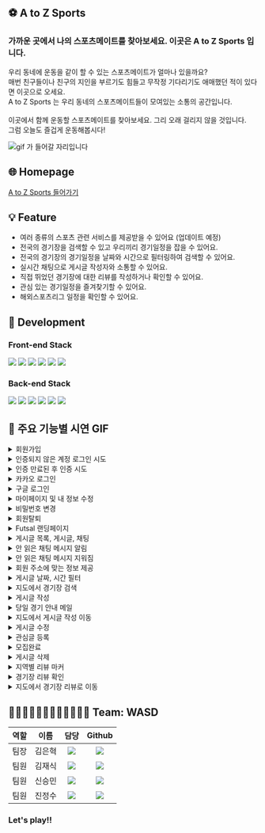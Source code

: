 ## ⚽️ A to Z Sports

### 가까운 곳에서 나의 스포츠메이트를 찾아보세요. 이곳은 A to Z Sports 입니다.<p>
우리 동네에 운동을 같이 할 수 있는 스포츠메이트가 얼마나 있을까요?<br>
매번 친구들이나 친구의 지인을 부르기도 힘들고 무작정 기다리기도 애매했던 적이 있다면 이곳으로 오세요.<br>
A to Z Sports 는 우리 동네의 스포츠메이트들이 모여있는 소통의 공간입니다.<br>  
이곳에서 함께 운동할 스포츠메이트를 찾아보세요. 그리 오래 걸리지 않을 것입니다.<br>
그럼 오늘도 즐겁게 운동해봅시다!<br/>

![gif 가 들어갈 자리입니다]()


## 🌐 Homepage

[A to Z Sports 들어가기](https://atozsports.link/)
 

## 💡 Feature

- 여러 종류의 스포츠 관련 서비스를 제공받을 수 있어요 (업데이트 예정)
- 전국의 경기장을 검색할 수 있고 우리끼리 경기일정을 잡을 수 있어요. 
- 전국의 경기장의 경기일정을 날짜와 시간으로 필터링하여 검색할 수 있어요.
- 실시간 채팅으로 게시글 작성자와 소통할 수 있어요.
- 직접 뛰었던 경기장에 대한 리뷰를 작성하거나 확인할 수 있어요.
- 관심 있는 경기일정을 즐겨찾기할 수 있어요.
- 해외스포츠리그 일정을 확인할 수 있어요.
 
  
## 🧰 Development

### Front-end Stack

<img src="https://img.shields.io/badge/html-E34F26?style=for-the-badge&logo=html5&logoColor=white"> <img src="https://img.shields.io/badge/css-1572B6?style=for-the-badge&logo=css3&logoColor=white">
<img src="https://img.shields.io/badge/javascript-F7DF1E?style=for-the-badge&logo=javascript&logoColor=black">
<img src="https://img.shields.io/badge/react-61DAFB?style=for-the-badge&logo=react&logoColor=black">
<img src="https://img.shields.io/badge/redux-%23593d88.svg?style=for-the-badge&logo=redux&logoColor=white">
<img src="https://img.shields.io/badge/React_Router-CA4245?style=for-the-badge&logo=react-router&logoColor=white">

### Back-end Stack

<img src="https://img.shields.io/badge/node.js-228B22?style=for-the-badge&logo=node.js&logoColor=white"> <img src="https://img.shields.io/badge/express-006400?style=for-the-badge&logo=express&logoColor=white">
<img src="https://img.shields.io/badge/json%20web%20tokens-8A2BE2?style=for-the-badge&logo=json%20web%20tokens&logoColor=white">
<img src="https://img.shields.io/badge/Sequelize-52B0E7?style=for-the-badge&logo=Sequelize&logoColor=white">
<img src="https://img.shields.io/badge/mysql-%2300f.svg?style=for-the-badge&logo=mysql&logoColor=white">
<img src="https://img.shields.io/badge/AWS-%23FF9900.svg?style=for-the-badge&logo=amazon-aws&logoColor=white">
 

## 📱 주요 기능별 시연 GIF

  <details>
  <summary> 회원가입 </summary>
    <img width="700" src="https://user-images.githubusercontent.com/59719552/141667954-3c02d075-2ca2-4505-985d-deeedfaae69f.gif"/>
  </details>
  
  <details>
  <summary> 인증되지 않은 계정 로그인 시도 </summary>
    <img width="700" src="https://user-images.githubusercontent.com/59719552/141667978-6eb9bdd5-bfd9-4c49-ba78-a5e7905cae9e.gif"/>
  </details>
  
  <details>
  <summary> 인증 만료된 후 인증 시도 </summary>
    <img width="700" src="https://user-images.githubusercontent.com/59719552/141667993-11d8c483-2ae8-4b0f-9891-627a55f2252d.gif"/>
  </details>
  
  <details>
  <summary> 카카오 로그인 </summary>
    <img width="700" src="https://user-images.githubusercontent.com/59719552/141668005-7898fb2f-90d9-43c0-bd61-16d9d28abe65.gif"/>
  </details>
  
  <details>
  <summary> 구글 로그인 </summary>
    <img width="700" src="https://user-images.githubusercontent.com/59719552/141668018-152e191a-21bc-4e39-adee-13ea777e90fa.gif"/>
  </details>
  
  <details>
  <summary> 마이페이지 및 내 정보 수정 </summary>
    <img width="700" src="https://user-images.githubusercontent.com/59719552/141668042-1f2a954a-7424-4105-b9a4-46c4060dd867.gif"/>
  </details>
 
  <details>
  <summary> 비밀번호 변경 </summary>
    <img width="700" src="https://user-images.githubusercontent.com/59719552/141668064-54fbc1d7-278d-4493-9d5a-3837bbc02cd7.gif"/>
  </details>
  
  <details>
  <summary> 회원탈퇴 </summary>
    <img width="700" src="https://user-images.githubusercontent.com/59719552/141668068-34851524-afc8-4267-a209-840496385478.gif"/>
  </details>
 
  <details>
  <summary> Futsal 랜딩페이지 </summary>
    <img width="700" src="https://user-images.githubusercontent.com/59719552/141668079-8754b7d0-78e6-4bea-b629-734328f94e54.gif"/>
  </details>
  
  <details>
  <summary> 게시글 목록, 게시글, 채팅 </summary>
    <img width="700" src="https://user-images.githubusercontent.com/59719552/141668097-b5e2283b-f6d7-4458-97e2-433b655f17e6.gif"/>
  </details>
 
  <details>
  <summary> 안 읽은 채팅 메시지 알림 </summary>
    <img width="700" src="https://user-images.githubusercontent.com/59719552/141668120-77e3dfab-afa7-469d-a929-b77e509c0100.gif"/>
  </details>
 
  <details>
  <summary> 안 읽은 채팅 메시지 지워짐 </summary>
    <img width="700" src="https://user-images.githubusercontent.com/59719552/141668152-e6a48dd7-f2f7-4eee-985c-a8b773e112f0.gif"/>
  </details>
 
  <details>
  <summary> 회원 주소에 맞는 정보 제공 </summary>
    <img width="700" src="https://user-images.githubusercontent.com/59719552/141668174-b023df92-2196-476f-8c51-a956134c195c.gif"/>
  </details>
 
  <details>
  <summary> 게시글 날짜, 시간 필터 </summary>
    <img width="700" src="https://user-images.githubusercontent.com/59719552/141668214-6474a87e-07a8-4429-b880-102a2e542097.gif"/>
  </details>
  
  <details>
  <summary> 지도에서 경기장 검색 </summary>
    <img width="700" src="https://user-images.githubusercontent.com/59719552/141668246-3a88e494-295e-4cd7-9025-76387e985c7c.gif"/>
  </details>
 
  <details>
  <summary> 게시글 작성 </summary>
    <img width="700" src="https://user-images.githubusercontent.com/59719552/141668275-e4b99d9e-8898-4cd6-891d-08f887b7604d.gif"/>
  </details>

  <details>
  <summary> 당일 경기 안내 메일 </summary>
    <img width="700" src="https://user-images.githubusercontent.com/59719552/141668301-c3d61cd7-44d1-4767-bfd8-ea04a585643a.gif"/>
  </details>

  <details>
  <summary> 지도에서 게시글 작성 이동 </summary>
    <img width="700" src="https://user-images.githubusercontent.com/59719552/141668313-568c99ac-0749-4592-9661-04925b6b43ef.gif"/>
  </details>

  <details>
  <summary> 게시글 수정 </summary>
    <img width="700" src="https://user-images.githubusercontent.com/59719552/141668328-ff56115d-39b8-4468-9fb3-4e1f4fc754f1.gif"/>
  </details>

  <details>
  <summary> 관심글 등록 </summary>
    <img width="700" src="https://user-images.githubusercontent.com/59719552/141668344-5044315a-1d44-48eb-8698-c241feeba6c2.gif"/>
  </details>

  <details>
  <summary> 모집완료 </summary>
    <img width="700" src="https://user-images.githubusercontent.com/59719552/141668367-74626fcc-5f46-43a5-806f-03d298282134.gif"/>
  </details>
 
  <details>
  <summary> 게시글 삭제 </summary>
    <img width="700" src="https://user-images.githubusercontent.com/59719552/141668378-023340c5-ecea-48d2-a17e-b599c591b677.gif"/>
  </details>
 
  <details>
  <summary> 지역별 리뷰 마커 </summary>
    <img width="700" src="https://user-images.githubusercontent.com/59719552/141668415-e76d377c-0807-4c38-9ed3-cefe1597a75f.gif"/>
  </details>
 
  <details>
  <summary> 경기장 리뷰 확인 </summary>
    <img width="700" src="https://user-images.githubusercontent.com/59719552/141668392-3f3cd0aa-f31a-4c97-ab26-3c29a06be81d.gif"/>
  </details>

  <details>
  <summary> 지도에서 경기장 리뷰로 이동 </summary>
    <img width="700" src="https://user-images.githubusercontent.com/59719552/141668404-46c00d47-befc-4e1a-9439-37051d81b8a4.gif"/>
  </details>

## 🧑🏻‍💻🧑🏻‍💻🧑🏻‍💻🧑🏻‍💻  Team: WASD

역할|이름|담당|Github
:---:|:---:|:---:|:---:
팀장|김은혁|<img src="https://img.shields.io/badge/BackEnd-Green"/></a>|<a href="https://github.com/steel-hyuk" target="_blank"><img src="https://img.shields.io/badge/steel-hyuk-grey?style=flat-square&logo=Github&logoColor=white"/></a>
팀원|김재식|<img src="https://img.shields.io/badge/BackEnd-Green"/></a>|<a href="https://github.com/jsjsjskjs" target="_blank"><img src="https://img.shields.io/badge/jsjsjskjs-grey?style=flat-square&logo=Github&logoColor=white"/></a>
팀원|신승민|<img src="https://img.shields.io/badge/FrontEnd-blue"/></a>|<a href="https://github.com/shinseungmin-kor" target="_blank"><img src="https://img.shields.io/badge/shinseungmin-kor-grey?style=flat-square&logo=Github&logoColor=white"/></a>
팀원|진정수|<img src="https://img.shields.io/badge/FrontEnd-blue"/></a>|<a href="https://github.com/youhavetosleep" target="_blank"><img src="https://img.shields.io/badge/youhavetosleep-grey?style=flat-square&logo=Github&logoColor=white"/></a>
### Let's play!!
